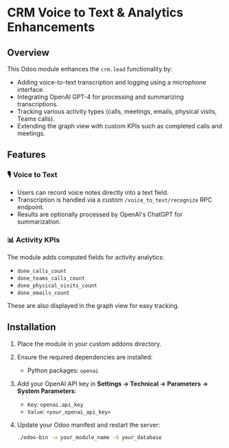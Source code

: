 # CRM Voice to Text & Analytics Enhancements

## Overview

This Odoo module enhances the `crm.lead` functionality by:
- Adding voice-to-text transcription and logging using a microphone interface.
- Integrating OpenAI GPT-4 for processing and summarizing transcriptions.
- Tracking various activity types (calls, meetings, emails, physical visits, Teams calls).
- Extending the graph view with custom KPIs such as completed calls and meetings.

## Features

### 🎙️ Voice to Text
- Users can record voice notes directly into a text field.
- Transcription is handled via a custom `/voice_to_text/recognize` RPC endpoint.
- Results are optionally processed by OpenAI's ChatGPT for summarization.

### 📊 Activity KPIs
The module adds computed fields for activity analytics:
- `done_calls_count`
- `done_teams_calls_count`
- `done_physical_visits_count`
- `done_emails_count`

These are also displayed in the graph view for easy tracking.

## Installation

1. Place the module in your custom addons directory.
2. Ensure the required dependencies are installed:
   - Python packages: `openai`
3. Add your OpenAI API key in **Settings → Technical → Parameters → System Parameters**:
   - `Key`: `openai.api_key`
   - `Value`: `<your_openai_api_key>`

4. Update your Odoo manifest and restart the server:
   ```bash
   ./odoo-bin -u your_module_name -d your_database
